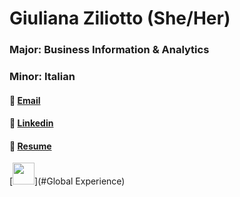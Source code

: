 # Giuliana Ziliotto (She/Her)
### Major: Business Information & Analytics
### Minor: Italian
#### :e-mail: [Email](gziliot@gmail.com)      
#### :link: [Linkedin](https://www.linkedin.com/in/giulianaziliotto/)
#### :bust_in_silhouette: [Resume](Assets/Documents/resume_4.29.25.pdf)

[<img src= "https://github.com/gziliotto12/gziliotto12/Assets/Images/g" height="35"/>](#Global Experience)
